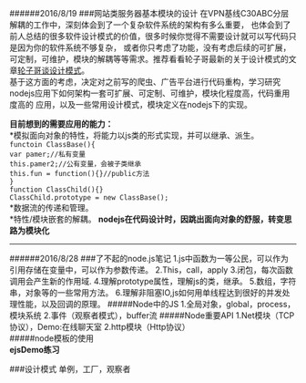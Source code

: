 ######2016/8/19
###网站类服务器基本模块的设计
在VPN基线C30ABC分层解耦的工作中，深刻体会到了一个复杂软件系统的架构有多么重要，
也体会到了前人总结的很多软件设计模式的价值，很多时候你觉得不需要设计就可以写代码只是因为你的软件系统不够复杂，
或者你只考虑了功能，没有考虑后续的可扩展，可定制，可维护，模块的解耦等等需求。推荐看看轮子哥最新的关于设计模式的文章[轮子哥谈设计模式](https://zhuanlan.zhihu.com/p/19835717)。   
基于这方面的考虑，决定对之前写的爬虫、广告平台进行代码重构，学习研究nodejs应用下如何架构一套可扩展、可定制、可维护，模块化程度高，代码重用度高的
应用，以及一些常用设计模式，模块定义在nodejs下的实现。    
    
**目前想到的需要应用的能力：**   
*模拟面向对象的特性，将能力以js类的形式实现，并可以继承、派生。  
`functoin ClassBase(){  `  
`var pamer;//私有变量  `  
`this.pamer2;//公有变量，会被子类继承  `  
`this.fun = function(){}//public方法  `  
`}`  
`function ClassChild(){}`  
`ClassChild.prototype = new ClassBase();`  
*数据流的传递和管理。   
*特性/模块嵌套的解耦。
**nodejs在代码设计时，因跳出面向对象的舒服，转变思路为模块化**  
      
---
######2016/8/28
###了不起的node.js笔记
1.js中函数为一等公民，可以作为引用存储在变量中，可以作为参数传递。
2.This，call，apply
3.闭包，每次函数调用会产生新的作用域.
4.理解prototype属性，理解js的类，继承。
5.数组，字符串，对象等的一些常用方法。
6.理解非阻塞IO,js如何用单线程达到很好的并发处理性能，以及回调的原理。
#####Node中的JS
1.全局对象，global，process，模块系统
2.事件（观察者模式），buffer流
#####Node重要API
1.Net模块（TCP协议），Demo:在线聊天室
2.http模块（Http协议）  
#####node模板的使用  
**ejsDemo练习**

###设计模式
单例，工厂，观察者
